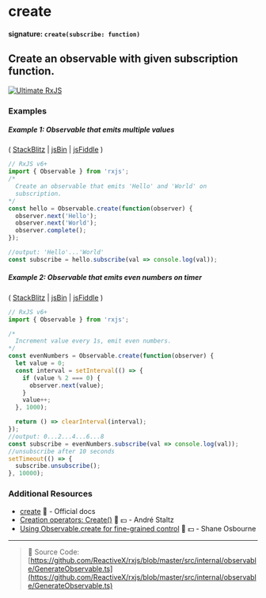 # create

#### signature: `create(subscribe: function)`

## Create an observable with given subscription function.

[![Ultimate RxJS](https://drive.google.com/uc?export=view&id=1qq2-q-eVe-F_-d0eSvTyqaGRjpfLDdJz 'Ultimate RxJS')](https://ultimatecourses.com/courses/rxjs?ref=4)

### Examples

##### Example 1: Observable that emits multiple values

(
[StackBlitz](https://stackblitz.com/edit/typescript-baxh98?file=index.ts&devtoolsheight=100)
| [jsBin](http://jsbin.com/qorugiwaba/1/edit?js,console) |
[jsFiddle](https://jsfiddle.net/btroncone/td5107he/) )

```js
// RxJS v6+
import { Observable } from 'rxjs';
/*
  Create an observable that emits 'Hello' and 'World' on  
  subscription.
*/
const hello = Observable.create(function(observer) {
  observer.next('Hello');
  observer.next('World');
  observer.complete();
});

//output: 'Hello'...'World'
const subscribe = hello.subscribe(val => console.log(val));
```

##### Example 2: Observable that emits even numbers on timer

(
[StackBlitz](https://stackblitz.com/edit/typescript-xvezxn?file=index.ts&devtoolsheight=100)
| [jsBin](http://jsbin.com/lodilohate/1/edit?js,console) |
[jsFiddle](https://jsfiddle.net/btroncone/vtozg6uf/) )

```js
// RxJS v6+
import { Observable } from 'rxjs';

/*
  Increment value every 1s, emit even numbers.
*/
const evenNumbers = Observable.create(function(observer) {
  let value = 0;
  const interval = setInterval(() => {
    if (value % 2 === 0) {
      observer.next(value);
    }
    value++;
  }, 1000);

  return () => clearInterval(interval);
});
//output: 0...2...4...6...8
const subscribe = evenNumbers.subscribe(val => console.log(val));
//unsubscribe after 10 seconds
setTimeout(() => {
  subscribe.unsubscribe();
}, 10000);
```

### Additional Resources

- [create](http://reactivex.io/rxjs/class/es6/Observable.js~Observable.html#static-method-create)
  📰 - Official docs
- [Creation operators: Create()](https://egghead.io/lessons/rxjs-creation-operator-create?course=rxjs-beyond-the-basics-creating-observables-from-scratch)
  🎥 💵 - André Staltz
- [Using Observable.create for fine-grained control](https://egghead.io/lessons/rxjs-using-observable-create-for-fine-grained-control)
  🎥 💵 - Shane Osbourne

---

> 📁 Source Code:
> [https://github.com/ReactiveX/rxjs/blob/master/src/internal/observable/GenerateObservable.ts](https://github.com/ReactiveX/rxjs/blob/master/src/internal/observable/GenerateObservable.ts)
